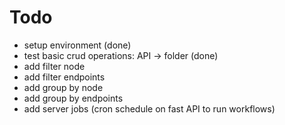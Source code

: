 # Todo

- setup environment (done)
- test basic crud operations: API -> folder (done)
- add filter node
- add filter endpoints
- add group by node
- add group by endpoints
- add server jobs (cron schedule on fast API to run workflows)